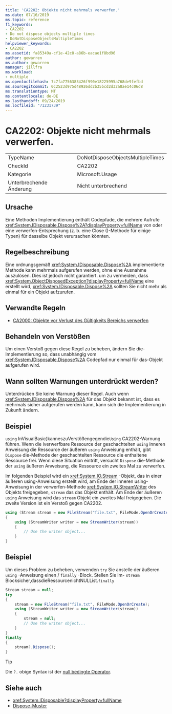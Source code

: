 ```yaml
---
title: 'CA2202: Objekte nicht mehrmals verwerfen.'
ms.date: 07/16/2019
ms.topic: reference
f1_keywords:
- CA2202
- Do not dispose objects multiple times
- DoNotDisposeObjectsMultipleTimes
helpviewer_keywords:
- CA2202
ms.assetid: fa85349a-cf1e-42c8-a86b-eacae1f8bd96
author: gewarren
ms.author: gewarren
manager: jillfra
ms.workload:
- multiple
ms.openlocfilehash: 7c7fa7756383426f990e18225995a768de9fefbd
ms.sourcegitcommit: 0c2523d975d48926dd2b35bcd2d32a8ae14c06d8
ms.translationtype: MT
ms.contentlocale: de-DE
ms.lasthandoff: 09/24/2019
ms.locfileid: "71231739"
---
```

# <a name="ca2202-do-not-dispose-objects-multiple-times"></a>CA2202: Objekte nicht mehrmals verwerfen.

|||
|-|-|
|TypeName|DoNotDisposeObjectsMultipleTimes|
|CheckId|CA2202|
|Kategorie|Microsoft.Usage|
|Unterbrechende Änderung|Nicht unterbrechend|

## <a name="cause"></a>Ursache

Eine Methoden Implementierung enthält Codepfade, die mehrere Aufrufe <xref:System.IDisposable.Dispose%2A?displayProperty=fullName> von oder eine verwerfen-Entsprechung (z. b. eine Close ()-Methode für einige Typen) für dasselbe Objekt verursachen könnten.

## <a name="rule-description"></a>Regelbeschreibung

Eine ordnungsgemäß <xref:System.IDisposable.Dispose%2A> implementierte Methode kann mehrmals aufgerufen werden, ohne eine Ausnahme auszulösen. Dies ist jedoch nicht garantiert. um zu vermeiden, dass <xref:System.ObjectDisposedException?displayProperty=fullName> eine erstellt wird, <xref:System.IDisposable.Dispose%2A> sollten Sie nicht mehr als einmal für ein Objekt aufzurufen.

## <a name="related-rules"></a>Verwandte Regeln

- [CA2000: Objekte vor Verlust des Gültigkeits Bereichs verwerfen](../code-quality/ca2000-dispose-objects-before-losing-scope.md)

## <a name="how-to-fix-violations"></a>Behandeln von Verstößen

Um einen Verstoß gegen diese Regel zu beheben, ändern Sie die-Implementierung so, dass unabhängig vom <xref:System.IDisposable.Dispose%2A> Codepfad nur einmal für das-Objekt aufgerufen wird.

## <a name="when-to-suppress-warnings"></a>Wann sollten Warnungen unterdrückt werden?

Unterdrücken Sie keine Warnung dieser Regel. Auch wenn <xref:System.IDisposable.Dispose%2A> für das Objekt bekannt ist, dass es mehrmals sicher aufgerufen werden kann, kann sich die Implementierung in Zukunft ändern.

## <a name="example"></a>Beispiel

`using` InVisualBasic)kanneszuVerstößengegendie`Using` CA2202-Warnung führen. Wenn die iverwerfbare Ressource der geschachtelten `using` inneren Anweisung die Ressource der äußeren `using` Anweisung enthält, gibt `Dispose` die-Methode der geschachtelten Ressource die enthaltene Ressource frei. Wenn diese Situation eintritt, versucht `Dispose` die-Methode der `using` äußeren Anweisung, die Ressource ein zweites Mal zu verwerfen.

Im folgenden Beispiel wird ein <xref:System.IO.Stream> -Objekt, das in einer äußeren using-Anweisung erstellt wird, am Ende der inneren using-Anweisung in der verwerfen-Methode <xref:System.IO.StreamWriter> des Objekts freigegeben, `stream` das das Objekt enthält. Am Ende der äußeren `using` Anweisung wird das `stream` Objekt ein zweites Mal freigegeben. Die zweite Version ist ein Verstoß gegen CA2202.

```csharp
using (Stream stream = new FileStream("file.txt", FileMode.OpenOrCreate))
{
    using (StreamWriter writer = new StreamWriter(stream))
    {
        // Use the writer object...
    }
}
```

## <a name="example"></a>Beispiel

Um dieses Problem zu beheben, verwenden `try` Sie anstelle der äußeren `using` -Anweisung einen / `finally` -Block. Stellen Sie im- `stream` Blocksicher,dassdieRessourcenichtNULList.`finally`

```csharp
Stream stream = null;
try
{
    stream = new FileStream("file.txt", FileMode.OpenOrCreate);
    using (StreamWriter writer = new StreamWriter(stream))
    {
        stream = null;
        // Use the writer object...
    }
}
finally
{
    stream?.Dispose();
}
```

> [!TIP]
> Die `?.` obige Syntax ist der [null bedingte Operator](/dotnet/csharp/language-reference/operators/member-access-operators#null-conditional-operators--and-).

## <a name="see-also"></a>Siehe auch

- <xref:System.IDisposable?displayProperty=fullName>
- [Dispose-Muster](/dotnet/standard/design-guidelines/dispose-pattern)
